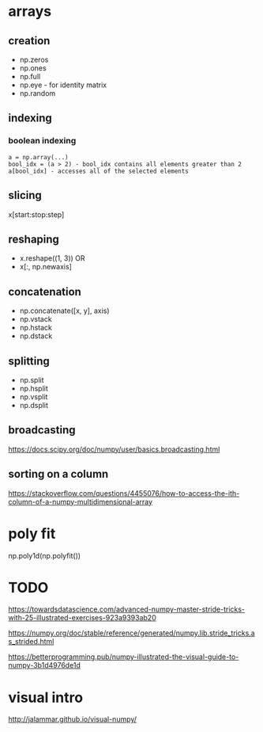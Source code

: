 
# arrays

## creation

* np.zeros
* np.ones
* np.full
* np.eye - for identity matrix
* np.random

## indexing

### boolean indexing

```
a = np.array(...)
bool_idx = (a > 2) - bool_idx contains all elements greater than 2
a[bool_idx] - accesses all of the selected elements
```

## slicing 

x[start:stop:step]

## reshaping 

* x.reshape((1, 3)) OR 
* x[:, np.newaxis]

## concatenation

* np.concatenate([x, y], axis)
* np.vstack
* np.hstack
* np.dstack

## splitting

* np.split
* np.hsplit
* np.vsplit
* np.dsplit

## broadcasting

https://docs.scipy.org/doc/numpy/user/basics.broadcasting.html

## sorting on a column

https://stackoverflow.com/questions/4455076/how-to-access-the-ith-column-of-a-numpy-multidimensional-array


# poly fit

np.poly1d(np.polyfit())

# TODO

https://towardsdatascience.com/advanced-numpy-master-stride-tricks-with-25-illustrated-exercises-923a9393ab20

https://numpy.org/doc/stable/reference/generated/numpy.lib.stride_tricks.as_strided.html

https://betterprogramming.pub/numpy-illustrated-the-visual-guide-to-numpy-3b1d4976de1d

# visual intro

http://jalammar.github.io/visual-numpy/
